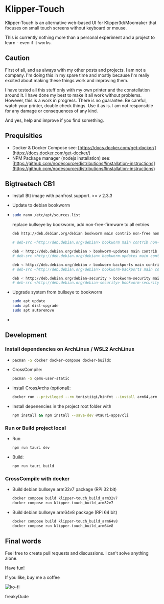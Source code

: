 # Klipper-Touch

Klipper-Touch is an alternative web-based UI for Klipper3d/Moonraker that focuses on small touch screens without keyboard or mouse.

This is currently nothing more than a personal experiment and a project to learn - even if it works.

## Caution

First of all, and as always with my other posts and projects. I am not a company. I'm doing this in my spare time and mostly because I'm really excited about making these things work and improving them.

I have tested all this stuff only with my own printer and the constellation around it. I have done my best to make it all work without problems. However, this is a work in progress. There is no guarantee. Be careful, watch your printer, double check things. Use it as is. I am not responsible for any damage or consequences of any kind.

And yes, help and improve if you find something.

## Prequisities

- Docker & Docker Compose
  see: [https://docs.docker.com/get-docker/](https://docs.docker.com/get-docker/)
- NPM Package manager (nodejs installation)
  see: [https://github.com/nodesource/distributions#installation-instructions](https://github.com/nodesource/distributions#installation-instructions)

## Bigtreetech CB1

- Install Btt image with panfrost support. >= v 2.3.3

- Update to debian bookworm

- ```bash
  sudo nano /etc/apt/sources.list
  ```

  replace bullseye by bookworm, add non-free-firmware to all entries

  ```bash
  deb http://deb.debian.org/debian bookworm main contrib non-free non-free-firmware
  
  # deb-src <http://deb.debian.org/debian> bookworm main contrib non-free non-free-firmware
  
  deb < http://deb.debian.org/debian > bookworm-updates main contrib non-free non-free-firmware
  # deb-src <http://deb.debian.org/debian> bookworm-updates main contrib non-free non-free-firmware
  
  deb < http://deb.debian.org/debian > bookworm-backports main contrib non-free non-free-firmware
  # deb-src <http://deb.debian.org/debian> bookworm-backports main contrib non-free non-free-firmware
  
  deb < http://deb.debian.org/debian-security > bookworm-security main contrib non-free non-free-firmware
  # deb-src <http://deb.debian.org/debian-security> bookworm-security main contrib non-free non-free-firmware
  ```

- Upgrade system from bullseye to bookworm

  ```bash
  sudo apt update
  sudo apt dist-upgrade
  sudo apt autoremove
  ```

-

## Development

### Install dependencies on ArchLinux / WSL2 ArchLinux

- ```bash
  pacman -S docker docker-compose docker-buildx
  ```

- CrossCompile:

  ```bash
  pacman -S qemu-user-static
  ```

- Install CrossArchs (optional):

  ```bash
  docker run --privileged --rm tonistiigi/binfmt --install arm64,arm
  ```

- Install depenencies in the project root folder with

  ```bash
  npm install && npm install --save-dev @tauri-apps/cli
  ```

### Run or Build project local

- Run:

  ```bash
  npm run tauri dev
  ```

- Build:

  ```bash
  npm run tauri build
  ```

### CrossCompile with docker

- Build debian bullseye arm32v7 package (RPi 32 bit)

  ```bash
  docker compose build klipper-touch_build_arm32v7
  docker compose run klipper-touch_build_arm32v7
  ```

- Build debian bullseye arm64v8 package (RPi 64 bit)

  ```bash
  docker compose build klipper-touch_build_arm64v8
  docker compose run klipper-touch_build_arm64v8
  ```

## Final words

Feel free to create pull requests and discussions. I can't solve anything alone.

Have fun!

If you like, buy me a coffee

[![ko-fi](https://ko-fi.com/img/githubbutton_sm.svg)](https://ko-fi.com/F2F7GC8PC)

freakyDude
